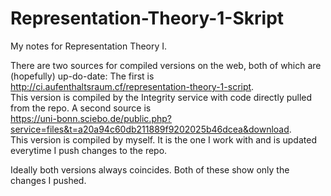 # Representation-Theory-1-Skript
My notes for Representation Theory I.

There are two sources for compiled versions on the web, both of which are (hopefully) up-do-date: The first is  
http://ci.aufenthaltsraum.cf/representation-theory-1-script.  
This version is compiled by the Integrity service with code directly pulled from the repo. A second source is  
https://uni-bonn.sciebo.de/public.php?service=files&t=a20a94c60db211889f9202025b46dcea&download.  
This version is compiled by myself. It is the one I work with and is updated everytime I push changes to the repo.

Ideally both versions always coincides. Both of these show only the changes I pushed.
